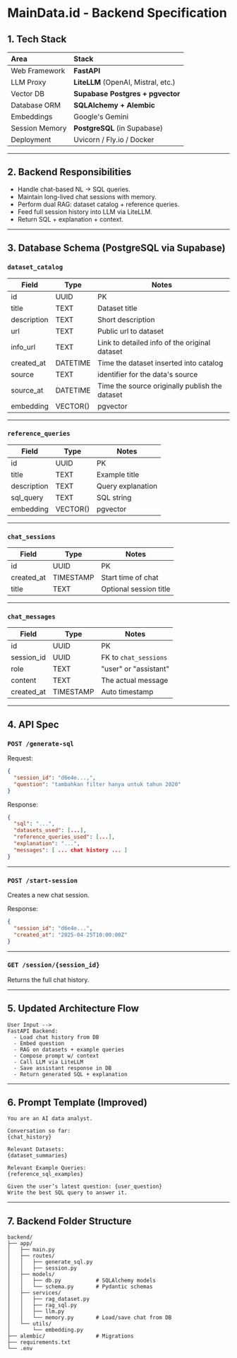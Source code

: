 MainData.id - Backend Specification
===================================

## 1. **Tech Stack**

| Area | Stack |
|:-----|:------|
| Web Framework | **FastAPI** |
| LLM Proxy | **LiteLLM** (OpenAI, Mistral, etc.) |
| Vector DB | **Supabase Postgres + pgvector** |
| Database ORM | **SQLAlchemy + Alembic** |
| Embeddings | Google's Gemini |
| Session Memory | **PostgreSQL** (in Supabase) |
| Deployment | Uvicorn / Fly.io / Docker |

---

## 2. **Backend Responsibilities**

- Handle chat-based NL → SQL queries.
- Maintain long-lived chat sessions with memory.
- Perform dual RAG: dataset catalog + reference queries.
- Feed full session history into LLM via LiteLLM.
- Return SQL + explanation + context.

---

## 3. **Database Schema (PostgreSQL via Supabase)**

### `dataset_catalog`

| Field | Type | Notes |
|-------|------|-------|
| id | UUID | PK |
| title | TEXT | Dataset title |
| description | TEXT | Short description |
| url | TEXT | Public url to dataset |
| info_url | TEXT | Link to detailed info of the original dataset |
| created_at | DATETIME | Time the dataset inserted into catalog |
| source | TEXT | identifier for the data's source |
| source_at | DATETIME | Time the source originally publish the dataset |
| embedding | VECTOR(<EMBEDDING SIZE>) | pgvector |

---

### `reference_queries`

| Field | Type | Notes |
|-------|------|-------|
| id | UUID | PK |
| title | TEXT | Example title |
| description | TEXT | Query explanation |
| sql_query | TEXT | SQL string |
| embedding | VECTOR(<EMBEDDING SIZE>) | pgvector |

---

### `chat_sessions`

| Field | Type | Notes |
|-------|------|-------|
| id | UUID | PK |
| created_at | TIMESTAMP | Start time of chat |
| title | TEXT | Optional session title |

---

### `chat_messages`

| Field | Type | Notes |
|-------|------|-------|
| id | UUID | PK |
| session_id | UUID | FK to `chat_sessions` |
| role | TEXT | "user" or "assistant" |
| content | TEXT | The actual message |
| created_at | TIMESTAMP | Auto timestamp |

---

## 4. **API Spec**

### `POST /generate-sql`

Request:
```json
{
  "session_id": "d6e4e...,",
  "question": "tambahkan filter hanya untuk tahun 2020"
}
```

Response:
```json
{
  "sql": "...",
  "datasets_used": [...],
  "reference_queries_used": [...],
  "explanation": "...",
  "messages": [ ... chat history ... ]
}
```

---

### `POST /start-session`

Creates a new chat session.

Response:
```json
{
  "session_id": "d6e4e...", 
  "created_at": "2025-04-25T10:00:00Z"
}
```

---

### `GET /session/{session_id}`

Returns the full chat history.

---

## 5. **Updated Architecture Flow**

```
User Input --> 
FastAPI Backend:
  - Load chat history from DB
  - Embed question
  - RAG on datasets + example queries
  - Compose prompt w/ context
  - Call LLM via LiteLLM
  - Save assistant response in DB
  - Return generated SQL + explanation
```

---

## 6. **Prompt Template (Improved)**

```text
You are an AI data analyst.

Conversation so far:
{chat_history}

Relevant Datasets:
{dataset_summaries}

Relevant Example Queries:
{reference_sql_examples}

Given the user’s latest question: {user_question}
Write the best SQL query to answer it.
```

---

## 7. **Backend Folder Structure**

```
backend/
├── app/
│   ├── main.py
│   ├── routes/
│   │   ├── generate_sql.py
│   │   ├── session.py
│   ├── models/
│   │   ├── db.py           # SQLAlchemy models
│   │   └── schema.py       # Pydantic schemas
│   ├── services/
│   │   ├── rag_dataset.py
│   │   ├── rag_sql.py
│   │   ├── llm.py
│   │   └── memory.py       # Load/save chat from DB
│   └── utils/
│       └── embedding.py
├── alembic/                # Migrations
├── requirements.txt
└── .env
```

